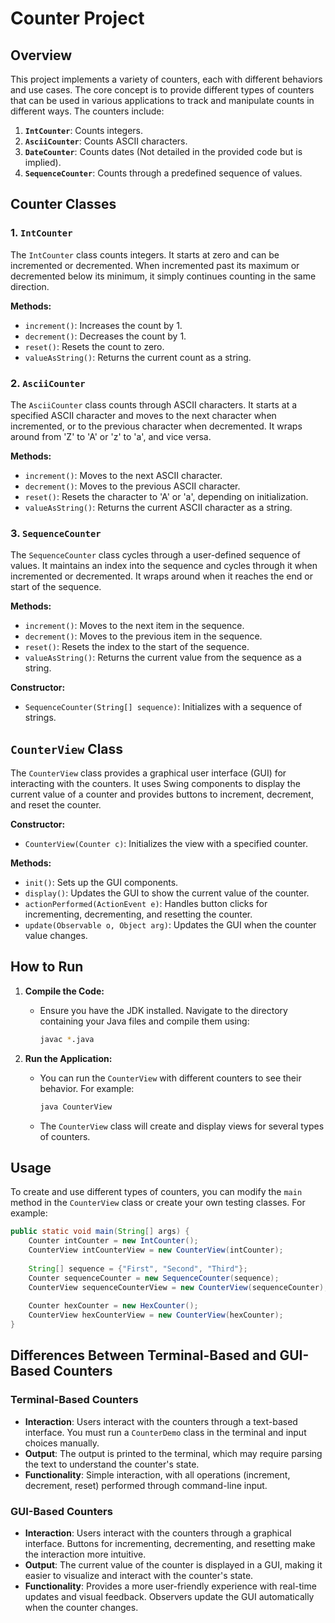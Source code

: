# Counter Project

## Overview

This project implements a variety of counters, each with different behaviors and use cases. The core concept is to provide different types of counters that can be used in various applications to track and manipulate counts in different ways. The counters include:

1. **`IntCounter`**: Counts integers.
2. **`AsciiCounter`**: Counts ASCII characters.
3. **`DateCounter`**: Counts dates (Not detailed in the provided code but is implied).
4. **`SequenceCounter`**: Counts through a predefined sequence of values.

## Counter Classes

### 1. `IntCounter`

The `IntCounter` class counts integers. It starts at zero and can be incremented or decremented. When incremented past its maximum or decremented below its minimum, it simply continues counting in the same direction.

**Methods:**
- `increment()`: Increases the count by 1.
- `decrement()`: Decreases the count by 1.
- `reset()`: Resets the count to zero.
- `valueAsString()`: Returns the current count as a string.

### 2. `AsciiCounter`

The `AsciiCounter` class counts through ASCII characters. It starts at a specified ASCII character and moves to the next character when incremented, or to the previous character when decremented. It wraps around from 'Z' to 'A' or 'z' to 'a', and vice versa.

**Methods:**
- `increment()`: Moves to the next ASCII character.
- `decrement()`: Moves to the previous ASCII character.
- `reset()`: Resets the character to 'A' or 'a', depending on initialization.
- `valueAsString()`: Returns the current ASCII character as a string.

### 3. `SequenceCounter`

The `SequenceCounter` class cycles through a user-defined sequence of values. It maintains an index into the sequence and cycles through it when incremented or decremented. It wraps around when it reaches the end or start of the sequence.

**Methods:**
- `increment()`: Moves to the next item in the sequence.
- `decrement()`: Moves to the previous item in the sequence.
- `reset()`: Resets the index to the start of the sequence.
- `valueAsString()`: Returns the current value from the sequence as a string.

**Constructor:**
- `SequenceCounter(String[] sequence)`: Initializes with a sequence of strings.

## `CounterView` Class

The `CounterView` class provides a graphical user interface (GUI) for interacting with the counters. It uses Swing components to display the current value of a counter and provides buttons to increment, decrement, and reset the counter.

**Constructor:**
- `CounterView(Counter c)`: Initializes the view with a specified counter.

**Methods:**
- `init()`: Sets up the GUI components.
- `display()`: Updates the GUI to show the current value of the counter.
- `actionPerformed(ActionEvent e)`: Handles button clicks for incrementing, decrementing, and resetting the counter.
- `update(Observable o, Object arg)`: Updates the GUI when the counter value changes.

## How to Run

1. **Compile the Code:**
    - Ensure you have the JDK installed. Navigate to the directory containing your Java files and compile them using:
      ```bash
      javac *.java
      ```

2. **Run the Application:**
    - You can run the `CounterView` with different counters to see their behavior. For example:
      ```bash
      java CounterView
      ```
    - The `CounterView` class will create and display views for several types of counters.

## Usage

To create and use different types of counters, you can modify the `main` method in the `CounterView` class or create your own testing classes. For example:

```java
public static void main(String[] args) {
    Counter intCounter = new IntCounter();
    CounterView intCounterView = new CounterView(intCounter);
    
    String[] sequence = {"First", "Second", "Third"};
    Counter sequenceCounter = new SequenceCounter(sequence);
    CounterView sequenceCounterView = new CounterView(sequenceCounter);
    
    Counter hexCounter = new HexCounter();
    CounterView hexCounterView = new CounterView(hexCounter);
}
```

## Differences Between Terminal-Based and GUI-Based Counters

### Terminal-Based Counters

- **Interaction**: Users interact with the counters through a text-based interface. You must run a `CounterDemo` class in the terminal and input choices manually.
- **Output**: The output is printed to the terminal, which may require parsing the text to understand the counter's state.
- **Functionality**: Simple interaction, with all operations (increment, decrement, reset) performed through command-line input.

### GUI-Based Counters

- **Interaction**: Users interact with the counters through a graphical interface. Buttons for incrementing, decrementing, and resetting make the interaction more intuitive.
- **Output**: The current value of the counter is displayed in a GUI, making it easier to visualize and interact with the counter's state.
- **Functionality**: Provides a more user-friendly experience with real-time updates and visual feedback. Observers update the GUI automatically when the counter changes.